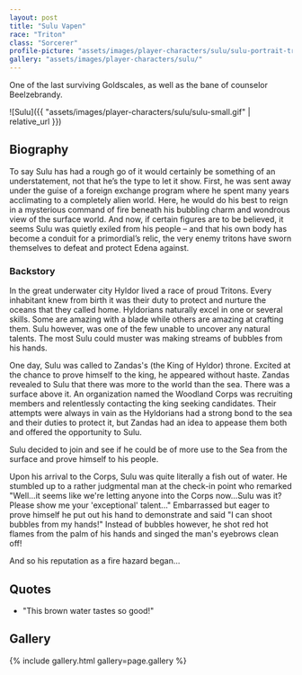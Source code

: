 ```yaml
---
layout: post
title: "Sulu Vapen"
race: "Triton"
class: "Sorcerer"
profile-picture: "assets/images/player-characters/sulu/sulu-portrait-transparent.png"
gallery: "assets/images/player-characters/sulu/"
---
```


<!-- Character tagline -->
One of the last surviving Goldscales, as well as the bane of counselor Beelzebrandy.

![Sulu]({{ "assets/images/player-characters/sulu/sulu-small.gif" | relative_url }})

## Biography

To say Sulu has had a rough go of it would certainly be something of an understatement, not that he’s the type to let it show. First, he was sent away under the guise of a foreign exchange program where he spent many years acclimating to a completely alien world. Here, he would do his best to reign in a mysterious command of fire beneath his bubbling charm and wondrous view of the surface world. And now, if certain figures are to be believed, it seems Sulu was quietly exiled from his people – and that his own body has become a conduit for a primordial’s relic, the very enemy tritons have sworn themselves to defeat and protect Edena against.

### Backstory

In the great underwater city Hyldor lived a race of proud Tritons.  Every inhabitant knew from birth it was their duty to protect and nurture the oceans that they called home.  Hyldorians naturally excel in one or several skills.  Some are amazing with a blade while others are amazing at crafting them.  Sulu however, was one of the few unable to uncover any natural talents.  The most Sulu could muster was making streams of bubbles from his hands.

One day, Sulu was called to Zandas's (the King of Hyldor) throne.  Excited at the chance to prove himself to the king, he appeared without haste.  Zandas revealed to Sulu that there was more to the world than the sea.  There was a surface above it.  An organization named the Woodland Corps was recruiting members and relentlessly contacting the king seeking candidates.  Their attempts were always in vain as the Hyldorians had a strong bond to the sea and their duties to protect it, but Zandas had an idea to appease them both and offered the opportunity to Sulu.

Sulu decided to join and see if he could be of more use to the Sea from the surface and prove himself to his people.

Upon his arrival to the Corps, Sulu was quite literally a fish out of water.  He stumbled up to a rather judgmental man at the check-in point who remarked "Well...it seems like we're letting anyone into the Corps now...Sulu was it?  Please show me your 'exceptional' talent..."  Embarrassed but eager to prove himself he put out his hand to demonstrate and said "I can shoot bubbles from my hands!"  Instead of bubbles however, he shot red hot flames from the palm of his hands and singed the man's eyebrows clean off!  

And so his reputation as a fire hazard began...

## Quotes

- "This brown water tastes so good!"

## Gallery

{% include gallery.html gallery=page.gallery %}

